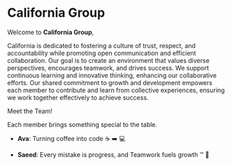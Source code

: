 # California Group

Welcome to **California Group**,

California is dedicated to fostering a culture of trust, respect, and
 accountability while promoting open communication and efficient collaboration.
  Our goal is to create an environment that values diverse perspectives,
   encourages teamwork, and drives success. We support continuous learning
    and innovative thinking, enhancing our collaborative efforts.
     Our shared commitment to growth and development empowers each member
      to contribute and learn from collective experiences, ensuring we
       work together effectively to achieve success.

Meet the Team!

Each member brings something special to the table.

 -  **Ava**: Turning coffee into code ☕ ➡️ 💻

 -  **Saeed**: Every mistake is progress, and Teamwork fuels growth ™️ 🤖
